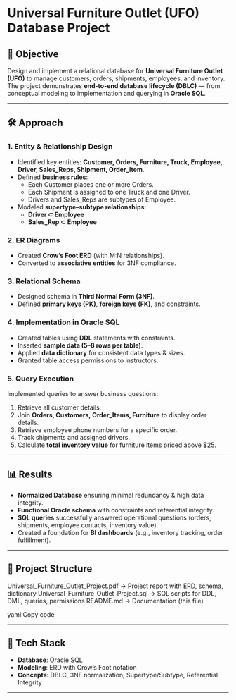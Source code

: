 # Universal Furniture Outlet (UFO) Database Project

## 📌 Objective
Design and implement a relational database for **Universal Furniture Outlet (UFO)** to manage customers, orders, shipments, employees, and inventory. The project demonstrates **end-to-end database lifecycle (DBLC)** — from conceptual modeling to implementation and querying in **Oracle SQL**.

---

## 🛠️ Approach

### 1. Entity & Relationship Design
- Identified key entities: **Customer, Orders, Furniture, Truck, Employee, Driver, Sales_Reps, Shipment, Order_Item**.
- Defined **business rules**:
  - Each Customer places one or more Orders.
  - Each Shipment is assigned to one Truck and one Driver.
  - Drivers and Sales_Reps are subtypes of Employee.
- Modeled **supertype–subtype relationships**:
  - **Driver ⊂ Employee**
  - **Sales_Rep ⊂ Employee**

### 2. ER Diagrams
- Created **Crow’s Foot ERD** (with M:N relationships).
- Converted to **associative entities** for 3NF compliance.

### 3. Relational Schema
- Designed schema in **Third Normal Form (3NF)**.
- Defined **primary keys (PK)**, **foreign keys (FK)**, and constraints.

### 4. Implementation in Oracle SQL
- Created tables using **DDL** statements with constraints.
- Inserted **sample data (5–8 rows per table)**.
- Applied **data dictionary** for consistent data types & sizes.
- Granted table access permissions to instructors.

### 5. Query Execution
Implemented queries to answer business questions:
1. Retrieve all customer details.  
2. Join **Orders, Customers, Order_Items, Furniture** to display order details.  
3. Retrieve employee phone numbers for a specific order.  
4. Track shipments and assigned drivers.  
5. Calculate **total inventory value** for furniture items priced above $25.  

---

## 📊 Results
- **Normalized Database** ensuring minimal redundancy & high data integrity.
- **Functional Oracle schema** with constraints and referential integrity.
- **SQL queries** successfully answered operational questions (orders, shipments, employee contacts, inventory value).
- Created a foundation for **BI dashboards** (e.g., inventory tracking, order fulfillment).

---

## 📂 Project Structure
Universal_Furniture_Outlet_Project.pdf → Project report with ERD, schema, dictionary
Universal_Furniture_Outlet_Project.sql → SQL scripts for DDL, DML, queries, permissions
README.md → Documentation (this file)

yaml
Copy code

---

## 🔧 Tech Stack
- **Database**: Oracle SQL  
- **Modeling**: ERD with Crow’s Foot notation  
- **Concepts**: DBLC, 3NF normalization, Supertype/Subtype, Referential Integrity  

---
